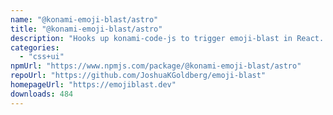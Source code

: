 ```yaml
---
name: "@konami-emoji-blast/astro"
title: "@konami-emoji-blast/astro"
description: "Hooks up konami-code-js to trigger emoji-blast in React. 🎇"
categories:
  - "css+ui"
npmUrl: "https://www.npmjs.com/package/@konami-emoji-blast/astro"
repoUrl: "https://github.com/JoshuaKGoldberg/emoji-blast"
homepageUrl: "https://emojiblast.dev"
downloads: 484
---
```

